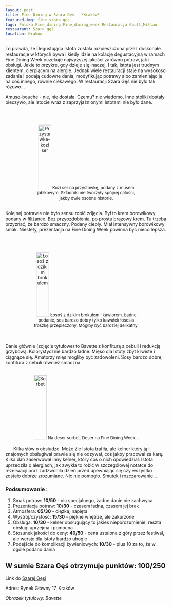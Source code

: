 ```yaml
---
layout: post
title: Fine Dining w Szara Gęś - *Kraków*
featured-img: fine_szara_ges
tags: Polska Fine_dining Fine_dining_week Restauracja Gault_Millau
restaurant: Szara_gęś
location: Kraków
---
```

To prawda, że Degustująca Istota została rozpieszczona przez doskonałe restauracje w których bywa i
 kiedy idzie na kolację degustacyjną w ramach Fine Dining Week oczekuje najwyższej jakości zarówno potraw, jak i obsługi.
  Jakie to przykre, gdy dzieje się inaczej. I tak, Istota jest trudnym klientem, cierpiącym na alergie.
  Jednak wiele restauracji staje na wysokości zadania i podają cudowne dania, modyfikując potrawy
  albo zamieniając je na coś innego, równie ciekawego. W restauracji Szara Gęś nie było tak różowo...

Amuse-bouche - nie, nie dostała. Czemu? nie wiadomo. Inne stoliki dostały pieczywo,
 ale Istocie wraz z zaprzyjaźnionymi Istotami nie było dane.

<br />&ensp;&ensp;&ensp;

<center><div style="width:65%">
   <img src="{{site.url}}/assets/img/posts/kozi_ser.jpg" alt="Przystawka-kozi ser" height="200px" width="40px" />

   <font size="2">
       Kozi ser na przystawkę, podany z musem jabłkowym. Składniki nie tworzyły spójnej całości,
       jakby dwie osobne historie.
   </font>
</div></center>
<br />

Kolejnej potrawie nie było sensu robić zdjęcia. Był to krem borowikowy podany w filiżance.
 Bez przyozdobienia, po prostu brązowy krem. Tu trzeba przyznać, że bardzo smaczny.
  Podany ciepły. Miał intensywny borowikowy smak. Niestety, prezentacja na Fine Dining Week powinna być nieco lepsza.

<br />&ensp;&ensp;&ensp;
<center><div style="width:65%">
   <img src="{{site.url}}/assets/img/posts/losos_brokul.jpg" alt="Łosoś z dzikim brokułem" height="200px" width="40px" />

   <font size="2">
Łosoś z dzikim brokułem i kawiorem. Ładne podanie, sos bardzo dobry tylko kawałek łososia troszkę przepieczony.
 Mógłby być bardziej delikatny.
   </font>
</div></center>
<br />&ensp;&ensp;&ensp;

Danie głównie (zdjęcie tytułowe) to Bavette z konfiturą z cebuli i redukcją grzybową.
 Kolorystycznie bardzo ładne. Mięso dla Istoty zbyt krwiste i ciągnące się.
  Amatorzy mięs mogliby być zadowoleni.
Sosy bardzo dobre, konfitura z cebuli również smaczna.
<br />&ensp;&ensp;&ensp;
<center><div style="width:65%">
   <img src="{{site.url}}/assets/img/posts/sorbet.jpg" alt="Sorbet" height="200px" width="40px" />

   <font size="2">
    Na deser sorbet. Deser na Fine Dining Week...
   </font>
</div></center>
<br />&ensp;&ensp;&ensp;
Kilka słów o obsłudze. Może źle Istota trafiła, ale kelner który ją i znajomych obsługiwał prawie się nie odzywał,
 coś jakby pracował za karę. Kilka dań zaserwował inny kelner, który coś o nich opowiedział.
 Istota uprzedziła o alergiach, jak zwykła to robić w szczegółowej notatce do rezerwacji
 oraz zadzwoniła dzień przed upewniając się czy wszystko zostało dobrze zrozumiane. Nic nie pomogło.
 Smutek i rozczarowanie...

### Podsumowanie :
1. Smak potraw: **10/50** - nic specjalnego, żadne danie nie zachwyca
2. Prezentacja potraw: **10/30** - czasem ładna, czasem jej brak
3. Atmosfera: **05/30** - ciężka, napięta
4. Wystrój/czystość: **15/30** - piękne wnętrze, ale zakurzone
5. Obsługa: **10/30** - kelner obsługujący to jakieś nieporozumienie, reszta obsługi uprzejma i pomocna
6. Stosunek jakości do ceny: **40/50** - cena ustalona z góry przez festiwal, ale wersje dla Istoty bardzo ubogie
7. Podejście do komplikacji żywieniowych: **10/30** - plus 10 za to, że w ogóle podano dania

## W sumie Szara Gęś otrzymuje punktów: **100/250**
Link do [Szarej Gęsi]

Adres:
Rynek Główny 17, Kraków

_Obrazek tytułowy: Bavette_

[Szarej Gęsi]: https://szarages.com/


